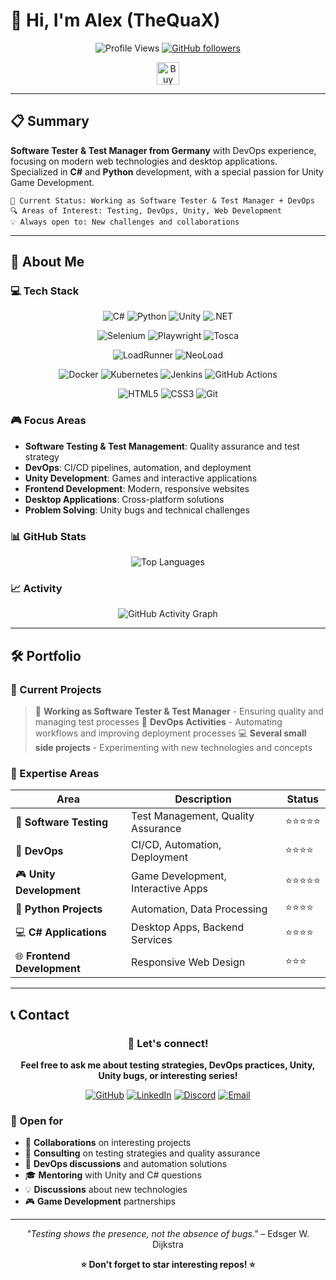# 👋 Hi, I'm Alex (TheQuaX)

<div align="center">

![Profile Views](https://komarev.com/ghpvc/?username=thequax&label=Profile%20views&color=0e75b6&style=flat)
[![GitHub followers](https://img.shields.io/github/followers/thequax?style=social)](https://github.com/thequax)

<a href='https://ko-fi.com/B0B1HVHQW' target='_blank'><img height='36' style='border:0px;height:36px;' src='https://storage.ko-fi.com/cdn/kofi6.png?v=6' border='0' alt='Buy Me a Coffee at ko-fi.com' /></a>
</div>

---

## 📋 Summary

**Software Tester & Test Manager from Germany** with DevOps experience, focusing on modern web technologies and desktop applications. Specialized in **C#** and **Python** development, with a special passion for Unity Game Development.

```
🎯 Current Status: Working as Software Tester & Test Manager + DevOps
🔍 Areas of Interest: Testing, DevOps, Unity, Web Development
💡 Always open to: New challenges and collaborations
```

---

## 🚀 About Me

### 💻 Tech Stack
<div align="center">
  
![C#](https://img.shields.io/badge/C%23-239120?style=for-the-badge&logo=c-sharp&logoColor=white)
![Python](https://img.shields.io/badge/Python-3776AB?style=for-the-badge&logo=python&logoColor=white)
![Unity](https://img.shields.io/badge/Unity-100000?style=for-the-badge&logo=unity&logoColor=white)
![.NET](https://img.shields.io/badge/.NET-5C2D91?style=for-the-badge&logo=.net&logoColor=white)

![Selenium](https://img.shields.io/badge/Selenium-43B02A?style=for-the-badge&logo=selenium&logoColor=white)
![Playwright](https://img.shields.io/badge/Playwright-2EAD33?style=for-the-badge&logo=playwright&logoColor=white)
![Tosca](https://img.shields.io/badge/Tosca-FF6900?style=for-the-badge&logo=tricentis&logoColor=white)


![LoadRunner](https://img.shields.io/badge/LoadRunner-00B4D8?style=for-the-badge&logo=microfocus&logoColor=white)
![NeoLoad](https://img.shields.io/badge/NeoLoad-FF6B35?style=for-the-badge&logo=neotys&logoColor=white)

![Docker](https://img.shields.io/badge/Docker-2496ED?style=for-the-badge&logo=docker&logoColor=white)
![Kubernetes](https://img.shields.io/badge/Kubernetes-326CE5?style=for-the-badge&logo=kubernetes&logoColor=white)
![Jenkins](https://img.shields.io/badge/Jenkins-D24939?style=for-the-badge&logo=jenkins&logoColor=white)
![GitHub Actions](https://img.shields.io/badge/GitHub%20Actions-2088FF?style=for-the-badge&logo=github-actions&logoColor=white)

![HTML5](https://img.shields.io/badge/HTML5-E34F26?style=for-the-badge&logo=html5&logoColor=white)
![CSS3](https://img.shields.io/badge/CSS3-1572B6?style=for-the-badge&logo=css3&logoColor=white)
![Git](https://img.shields.io/badge/Git-F05032?style=for-the-badge&logo=git&logoColor=white)

</div>

### 🎮 Focus Areas
- **Software Testing & Test Management**: Quality assurance and test strategy
- **DevOps**: CI/CD pipelines, automation, and deployment
- **Unity Development**: Games and interactive applications
- **Frontend Development**: Modern, responsive websites
- **Desktop Applications**: Cross-platform solutions
- **Problem Solving**: Unity bugs and technical challenges

### 📊 GitHub Stats
<div align="center">
  
![Top Languages](https://github-readme-stats.vercel.app/api/top-langs/?username=thequax&layout=compact&theme=dark&hide_border=true)

</div>

### 📈 Activity
<div align="center">

![GitHub Activity Graph](https://github-readme-activity-graph.vercel.app/graph?username=thequax&theme=react-dark&hide_border=true)

</div>

---

## 🛠️ Portfolio

### 🌟 Current Projects
> 💼 **Working as Software Tester & Test Manager** - Ensuring quality and managing test processes
> 🔧 **DevOps Activities** - Automating workflows and improving deployment processes
> 💻 **Several small side projects** - Experimenting with new technologies and concepts

### 🎯 Expertise Areas
| Area | Description | Status |
|------|-------------|--------|
| 🧪 **Software Testing** | Test Management, Quality Assurance | ⭐⭐⭐⭐⭐ |
| 🔧 **DevOps** | CI/CD, Automation, Deployment | ⭐⭐⭐⭐ |
| 🎮 **Unity Development** | Game Development, Interactive Apps | ⭐⭐⭐⭐⭐ |
| 🐍 **Python Projects** | Automation, Data Processing | ⭐⭐⭐⭐ |
| 💻 **C# Applications** | Desktop Apps, Backend Services | ⭐⭐⭐⭐ |
| 🌐 **Frontend Development** | Responsive Web Design | ⭐⭐⭐ |

---

## 📞 Contact

<div align="center">

### 💬 Let's connect!

**Feel free to ask me about testing strategies, DevOps practices, Unity, Unity bugs, or interesting series!**

[![GitHub](https://img.shields.io/badge/GitHub-100000?style=for-the-badge&logo=github&logoColor=white)](https://github.com/thequax)
[![LinkedIn](https://img.shields.io/badge/LinkedIn-0077B5?style=for-the-badge&logo=linkedin&logoColor=white)](https://www.linkedin.com/in/alexander-mordas-b8955023b/)
[![Discord](https://img.shields.io/badge/Discord-7289DA?style=for-the-badge&logo=discord&logoColor=white)](https://discord.com/users/206098794922770432)
[![Email](https://img.shields.io/badge/Email-D14836?style=for-the-badge&logo=gmail&logoColor=white)](mailto:info@quax-interactive.com)

</div>

### 🤝 Open for
- 💼 **Collaborations** on interesting projects
- 🧪 **Consulting** on testing strategies and quality assurance
- 🔧 **DevOps discussions** and automation solutions
- 🎓 **Mentoring** with Unity and C# questions
- 💡 **Discussions** about new technologies
- 🎮 **Game Development** partnerships

---

<div align="center">

*"Testing shows the presence, not the absence of bugs."* – Edsger W. Dijkstra

**⭐ Don't forget to star interesting repos! ⭐**

</div>
